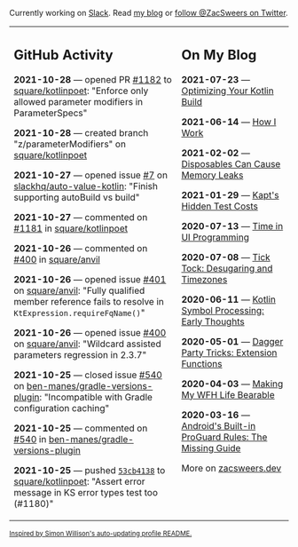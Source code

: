 Currently working on [Slack](https://slack.com/). Read [my blog](https://zacsweers.dev/) or [follow @ZacSweers on Twitter](https://twitter.com/ZacSweers).

<table><tr><td valign="top" width="60%">

## GitHub Activity
<!-- githubActivity starts -->
**2021-10-28** — opened PR [#1182](https://api.github.com/repos/square/kotlinpoet/pulls/1182) to [square/kotlinpoet](https://api.github.com/repos/square/kotlinpoet): "Enforce only allowed parameter modifiers in ParameterSpecs"

**2021-10-28** — created branch "z/parameterModifiers" on [square/kotlinpoet](https://api.github.com/repos/square/kotlinpoet)

**2021-10-27** — opened issue [#7](https://api.github.com/repos/slackhq/auto-value-kotlin/issues/7) on [slackhq/auto-value-kotlin](https://api.github.com/repos/slackhq/auto-value-kotlin): "Finish supporting autoBuild vs build"

**2021-10-27** — commented on [#1181](https://github.com/square/kotlinpoet/issues/1181#issuecomment-953344066) in [square/kotlinpoet](https://api.github.com/repos/square/kotlinpoet)

**2021-10-26** — commented on [#400](https://github.com/square/anvil/issues/400#issuecomment-952406243) in [square/anvil](https://api.github.com/repos/square/anvil)

**2021-10-26** — opened issue [#401](https://api.github.com/repos/square/anvil/issues/401) on [square/anvil](https://api.github.com/repos/square/anvil): "Fully qualified member reference fails to resolve in `KtExpression.requireFqName()`"

**2021-10-26** — opened issue [#400](https://api.github.com/repos/square/anvil/issues/400) on [square/anvil](https://api.github.com/repos/square/anvil): "Wildcard assisted parameters regression in 2.3.7"

**2021-10-25** — closed issue [#540](https://api.github.com/repos/ben-manes/gradle-versions-plugin/issues/540) on [ben-manes/gradle-versions-plugin](https://api.github.com/repos/ben-manes/gradle-versions-plugin): "Incompatible with Gradle configuration caching"

**2021-10-25** — commented on [#540](https://github.com/ben-manes/gradle-versions-plugin/issues/540#issuecomment-951533997) in [ben-manes/gradle-versions-plugin](https://api.github.com/repos/ben-manes/gradle-versions-plugin)

**2021-10-25** — pushed [`53cb4138`](https://github.com/square/kotlinpoet/commit/53cb4138d4a74ce69a752cf85c324a650f63baf9) to [square/kotlinpoet](https://api.github.com/repos/square/kotlinpoet): "Assert error message in KS error types test too (#1180)"
<!-- githubActivity ends -->
</td><td valign="top" width="40%">

## On My Blog
<!-- blog starts -->
**2021-07-23** — [Optimizing Your Kotlin Build](https://www.zacsweers.dev/optimizing-your-kotlin-build/)

**2021-06-14** — [How I Work](https://www.zacsweers.dev/how-i-work/)

**2021-02-02** — [Disposables Can Cause Memory Leaks](https://www.zacsweers.dev/disposables-can-cause-memory-leaks/)

**2021-01-29** — [Kapt's Hidden Test Costs](https://www.zacsweers.dev/kapts-hidden-test-costs/)

**2020-07-13** — [Time in UI Programming](https://www.zacsweers.dev/time-in-ui/)

**2020-07-08** — [Tick Tock: Desugaring and Timezones](https://www.zacsweers.dev/ticktock-desugaring-timezones/)

**2020-06-11** — [Kotlin Symbol Processing: Early Thoughts](https://www.zacsweers.dev/kotlin-symbol-processor-early-thoughts/)

**2020-05-01** — [Dagger Party Tricks: Extension Functions](https://www.zacsweers.dev/dagger-party-tricks-extension-functions/)

**2020-04-03** — [Making My WFH Life Bearable](https://www.zacsweers.dev/making-wfh-life-bearable/)

**2020-03-16** — [Android's Built-in ProGuard Rules: The Missing Guide](https://www.zacsweers.dev/android-proguard-rules/)
<!-- blog ends -->
More on [zacsweers.dev](https://zacsweers.dev/)
</td></tr></table>

<sub><a href="https://simonwillison.net/2020/Jul/10/self-updating-profile-readme/">Inspired by Simon Willison's auto-updating profile README.</a></sub>